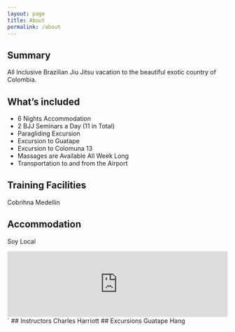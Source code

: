 ```yaml
---
layout: page
title: About
permalink: /about
---
```


## Summary

All Inclusive Brazilian Jiu Jitsu vacation to the beautiful exotic country of Colombia.

## What’s included

* 6 Nights Accommodation
* 2 BJJ Seminars a Day (11 in Total)
* Paragliding Excursion
* Excursion to Guatape
* Excursion to Colomuna 13
* Massages are Available All Week Long
* Transportation to and from the Airport



## Training Facilities

Cobrihna Medellin

## Accommodation
   Soy Local
   
   <iframe class="slideshow-iframe" src="https://charrio.github.io/jekyll-slideshow/slides/soyLocal-Provenza.html"
style="width:100%" frameborder="0" scrolling="no" onload="resizeIframe(this)"></iframe>`
## Instructors
Charles Harriott
## Excursions
Guatape
Hang
